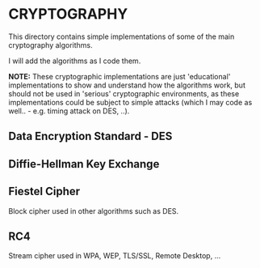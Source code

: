# CRYPTOGRAPHY
This directory contains simple implementations of some of the main cryptography algorithms.

I will add the algorithms as I code them.

**NOTE:** These cryptographic implementations are just 'educational' implementations to show and understand how the algorithms work, but should not be used in 'serious' cryptographic environments, as these implementations could be subject to simple attacks (which I may code as well.. - e.g. timing attack on DES, ..).

## Data Encryption Standard - DES

## Diffie-Hellman Key Exchange

## Fiestel Cipher
Block cipher used in other algorithms such as DES.

## RC4
Stream cipher used in WPA, WEP, TLS/SSL, Remote Desktop, ...
